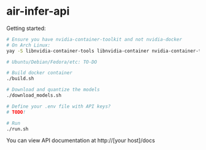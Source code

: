 # air-infer-api

Getting started:
```bash
# Ensure you have nvidia-container-toolkit and not nvidia-docker
# On Arch Linux:
yay -S libnvidia-container-tools libnvidia-container nvidia-container-toolkit

# Ubuntu/Debian/Fedora/etc: TO-DO

# Build docker container
./build.sh

# Download and quantize the models
./download_models.sh

# Define your .env file with API keys?
# TODO!

# Run
./run.sh
```

You can view API documentation at http://[your host]/docs
